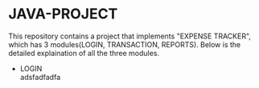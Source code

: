 # JAVA-PROJECT
This repository contains a project that implements "EXPENSE TRACKER", which has 3 modules(LOGIN, TRANSACTION, REPORTS). Below is the detailed explaination of all the three modules.
- LOGIN  
adsfadfadfa
